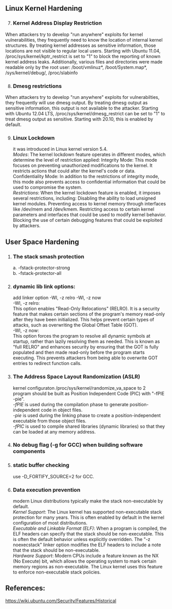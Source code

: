 ## Linux Kernel Hardening
7. ### Kernel Address Display Restriction
When attackers try to develop "run anywhere" exploits for kernel vulnerabilities, they frequently need to know the location of internal kernel structures. By treating kernel addresses as sensitive information, those locations are not visible to regular local users. Starting with Ubuntu 11.04, /proc/sys/kernel/kptr_restrict is set to "1" to block the reporting of known kernel address leaks. Additionally, various files and directories were made readable only by the root user: /boot/vmlinuz*, /boot/System.map*, /sys/kernel/debug/, /proc/slabinfo
 
8. ### Dmesg restrictions  
When attackers try to develop "run anywhere" exploits for vulnerabilties, they frequently will use dmesg output. By treating dmesg output as sensitive information, this output is not available to the attacker. Starting with Ubuntu 12.04 LTS, /proc/sys/kernel/dmesg_restrict can be set to "1" to treat dmesg output as sensitive. Starting with 20.10, this is enabled by default.

9. ### Linux Lockdown  
    it was introduced in Linux kernel version 5.4.  
_Modes_: The kernel lockdown feature operates in different modes, which determine the level of restriction applied:
Integrity Mode: This mode focuses on preventing unauthorized modifications to the kernel. It restricts actions that could alter the kernel's code or data.
Confidentiality Mode: In addition to the restrictions of integrity mode, this mode also prevents access to confidential information that could be used to compromise the system.  
_Restrictions_: When the kernel lockdown feature is enabled, it imposes several restrictions, including:
Disabling the ability to load unsigned kernel modules.
Preventing access to kernel memory through interfaces like /dev/mem and /dev/kmem.
Restricting access to certain kernel parameters and interfaces that could be used to modify kernel behavior.
Blocking the use of certain debugging features that could be exploited by attackers.

## User Space Hardening
1. ### The stack smash protection
   a. -fstack-protector-strong  
   b. -fstack-protector-all  
2. ### dynamic lib link options:
   add linker option -Wl, -z relro -Wl, -z now  
   -Wl, -z relro:  
This option enables "Read-Only Relocations" (RELRO). It is a security feature that makes certain sections of the program's memory read-only after they have been initialized. This helps prevent certain types of attacks, such as overwriting the Global Offset Table (GOT).  
   -Wl, -z now:  
This option forces the program to resolve all dynamic symbols at startup, rather than lazily resolving them as needed. This is known as "full RELRO" and enhances security by ensuring that the GOT is fully populated and then made read-only before the program starts executing. This prevents attackers from being able to overwrite GOT entries to redirect function calls.  

4. ### The Address Space Layout Randomization (ASLR)
   kernel configuraton /proc/sys/kernel/randomize_va_space to 2  
   program should be built as Position Independent Code (PIC) with "-fPIE -pie".  
   _-fPIE_ is used during the compilation phase to generate position-independent code in object files.  
   _-pie_ is used during the linking phase to create a position-independent executable from those object files.  
   _-fPIC_ is used to compile shared libraries (dynamic libraries) so that they can be loaded at any memory address.
5. ### No debug flag (-g for GCC) when building software components
6. ### static buffer checking
     use -D_FORTIFY_SOURCE=2 for GCC.
7. ### Data execution prevention
    modern Linux distributions typically make the stack non-executable by default.   
    _Kernel Support_: The Linux kernel has supported non-executable stack protection for many years. This is often enabled by default in the kernel configuration of most 
    distributions.  
    _Executable and Linkable Format (ELF)_: When a program is compiled, the ELF headers can specify that the stack should be non-executable. This is often the default 
    behavior unless explicitly overridden.  The "-z noexecstack" linker option modifies the ELF headers to include a note that the stack should be non-executable.  
    _Hardware Support_: Modern CPUs include a feature known as the NX (No Execute) bit, which allows the operating system to mark certain memory regions as non-executable. The Linux kernel uses this feature to enforce non-executable stack policies.

   
## References:
https://wiki.ubuntu.com/Security/Features/Historical
